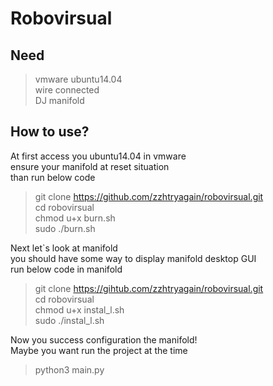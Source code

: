 Robovirsual
===
Need
---
> vmware ubuntu14.04  
> wire connected  
> DJ manifold

How to use?
---
At first access you ubuntu14.04 in vmware  
ensure your manifold at reset situation  
than run below code
> git clone https://github.com/zzhtryagain/robovirsual.git  
> cd robovirsual  
> chmod u+x burn.sh  
> sudo ./burn.sh  

Next let`s look at manifold  
you should have some way to display manifold desktop GUI  
run below code in manifold
> git clone https://gihtub.com/zzhtryagain/robovirsual.git  
> cd robovirsual  
> chmod u+x instal_l.sh  
> sudo ./instal_l.sh  

Now you success configuration the manifold!  
Maybe you want run the project at the time  
> python3 main.py
